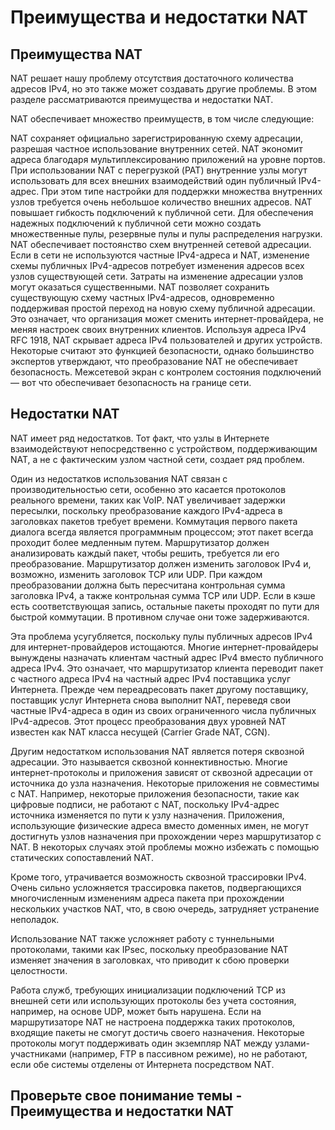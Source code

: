 # Преимущества и недостатки NAT

<!-- 6.3.1 -->
## Преимущества NAT
NAT решает нашу проблему отсутствия достаточного количества адресов IPv4, но это также может создавать другие проблемы. В этом разделе рассматриваются преимущества и недостатки NAT.

NAT обеспечивает множество преимуществ, в том числе следующие:

NAT сохраняет официально зарегистрированную схему адресации, разрешая частное использование внутренних сетей. NAT экономит адреса благодаря мультиплексированию приложений на уровне портов. При использовании NAT с перегрузкой (PAT) внутренние узлы могут использовать для всех внешних взаимодействий один публичный IPv4-адрес. При этом типе настройки для поддержки множества внутренних узлов требуется очень небольшое количество внешних адресов.
NAT повышает гибкость подключений к публичной сети. Для обеспечения надежных подключений к публичной сети можно создать множественные пулы, резервные пулы и пулы распределения нагрузки.
NAT обеспечивает постоянство схем внутренней сетевой адресации. Если в сети не используются частные IPv4-адреса и NAT, изменение схемы публичных IPv4-адресов потребует изменения адресов всех узлов существующей сети. Затраты на изменение адресации узлов могут оказаться существенными. NAT позволяет сохранить существующую схему частных IPv4-адресов, одновременно поддерживая простой переход на новую схему публичной адресации. Это означает, что организация может сменить интернет-провайдера, не меняя настроек своих внутренних клиентов.
Используя адреса IPv4 RFC 1918, NAT скрывает адреса IPv4 пользователей и других устройств. Некоторые считают это функцией безопасности, однако большинство экспертов утверждают, что преобразование NAT не обеспечивает безопасность. Межсетевой экран с контролем состояния подключений — вот что обеспечивает безопасность на границе сети.

<!-- 6.3.2 -->
## Недостатки NAT
NAT имеет ряд недостатков. Тот факт, что узлы в Интернете взаимодействуют непосредственно с устройством, поддерживающим NAT, а не с фактическим узлом частной сети, создает ряд проблем.

Один из недостатков использования NAT связан с производительностью сети, особенно это касается протоколов реального времени, таких как VoIP. NAT увеличивает задержки пересылки, поскольку преобразование каждого IPv4-адреса в заголовках пакетов требует времени. Коммутация первого пакета диалога всегда является программным процессом; этот пакет всегда проходит более медленным путем. Маршрутизатор должен анализировать каждый пакет, чтобы решить, требуется ли его преобразование. Маршрутизатор должен изменить заголовок IPv4 и, возможно, изменить заголовок TCP или UDP. При каждом преобразовании должна быть пересчитана контрольная сумма заголовка IPv4, а также контрольная сумма TCP или UDP. Если в кэше есть соответствующая запись, остальные пакеты проходят по пути для быстрой коммутации. В противном случае они тоже задерживаются.

Эта проблема усугубляется, поскольку пулы публичных адресов IPv4 для интернет-провайдеров истощаются. Многие интернет-провайдеры вынуждены назначать клиентам частный адрес IPv4 вместо публичного адреса IPv4. Это означает, что маршрутизатор клиента переводит пакет с частного адреса IPv4 на частный адрес IPv4 поставщика услуг Интернета. Прежде чем переадресовать пакет другому поставщику, поставщик услуг Интернета снова выполнит NAT, переведя свои частные IPv4-адреса в один из своих ограниченного числа публичных IPv4-адресов. Этот процесс преобразования двух уровней NAT известен как NAT класса несущей (Carrier Grade NAT, CGN).

Другим недостатком использования NAT является потеря сквозной адресации. Это называется сквозной коннективностью. Многие интернет-протоколы и приложения зависят от сквозной адресации от источника до узла назначения. Некоторые приложения не совместимы с NAT. Например, некоторые приложения безопасности, такие как цифровые подписи, не работают с NAT, поскольку IPv4-адрес источника изменяется по пути к узлу назначения. Приложения, использующие физические адреса вместо доменных имен, не могут достигнуть узлов назначения при прохождении через маршрутизатор с NAT. В некоторых случаях этой проблемы можно избежать с помощью статических сопоставлений NAT.

Кроме того, утрачивается возможность сквозной трассировки IPv4. Очень сильно усложняется трассировка пакетов, подвергающихся многочисленным изменениям адреса пакета при прохождении нескольких участков NAT, что, в свою очередь, затрудняет устранение неполадок.

Использование NAT также усложняет работу с туннельными протоколами, такими как IPsec, поскольку преобразование NAT изменяет значения в заголовках, что приводит к сбою проверки целостности.

Работа служб, требующих инициализации подключений TCP из внешней сети или использующих протоколы без учета состояния, например, на основе UDP, может быть нарушена. Если на маршрутизаторе NAT не настроена поддержка таких протоколов, входящие пакеты не смогут достичь своего назначения. Некоторые протоколы могут поддерживать один экземпляр NAT между узлами-участниками (например, FTP в пассивном режиме), но не работают, если обе системы отделены от Интернета посредством NAT.

<!-- 6.3.3 -->
## Проверьте свое понимание темы - Преимущества и недостатки NAT

<!-- остался квиз 6.3.3 -->